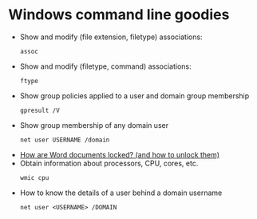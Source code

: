 # Windows command line goodies
- Show and modify (file extension, filetype) associations: 
  ```
  assoc
  ```
- Show and modify (filetype, command) associations:
  ```
  ftype
  ```
- Show group policies applied to a user and domain group membership
  ```
  gpresult /V
  ```
- Show group membership of any domain user
  ```
  net user USERNAME /domain
  ```
- [How are Word documents locked? (and how to unlock them)](https://support.microsoft.com/en-us/help/313472/the-document-is-locked-for-editing-by-another-user-error-message-when)
- Obtain information about processors, CPU, cores, etc.
  ```
  wmic cpu
  ```
- How to know the details of a user behind a domain username
  ```
  net user <USERNAME> /DOMAIN
  ```
